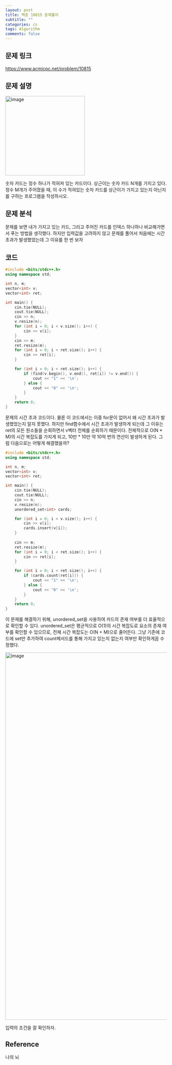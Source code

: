 ```yaml
---
layout: post
title: 백준 10815 문제풀이
subtitle: ""
categories: cs
tags: Algorithm
comments: false
---
```


## 문제 링크

<https://www.acmicpc.net/problem/10815>

## 문제 설명

<img width="248" alt="image" src="https://github.com/user-attachments/assets/25f26cdc-d0a9-48c5-a7ae-aa81cfba4859">

숫자 카드는 정수 하나가 적혀져 있는 카드이다. 
상근이는 숫자 카드 N개를 가지고 있다. 정수 M개가 주어졌을 때, 이 수가 적혀있는 숫자 카드를 상근이가 가지고 있는지 아닌지를 구하는 프로그램을 작성하시오.

## 문제 분석

문제를 보면 내가 가지고 있는 카드, 그리고 주어진 카드를 인덱스 하나하나 비교해가면서 푸는 방법을 생각했다.
하지만 입력값을 고려하지 않고 문제를 풀어서 처음에는 시간 초과가 발생했었는데 그 이유를 한 번 보자

## 코드

```cpp
#include <bits/stdc++.h>
using namespace std;

int n, m;
vector<int> v;
vector<int> ret;

int main() {
    cin.tie(NULL);
    cout.tie(NULL);
    cin >> n;
    v.resize(n);
    for (int i = 0; i < v.size(); i++) {
        cin >> v[i];
    }
    cin >> m;
    ret.resize(m);
    for (int i = 0; i < ret.size(); i++) {
        cin >> ret[i]; 
    }

    for (int i = 0; i < ret.size(); i++) {
        if (find(v.begin(), v.end(), ret[i]) != v.end()) {
            cout << "1" << '\n'; 
        } else {
            cout << "0" << '\n'; 
        }
    }
    return 0;
}
```

문제의 시간 초과 코드이다. 물론 이 코드에서는 이중 for문이 없어서 왜 시간 초과가 발생했었는지 알지 못했다. 
하지만 find함수에서 시간 초과가 발생하게 되는데 그 이유는 ret의 모든 원소들을 순회하면서 v벡터 전체를 순회하기 때문이다.
전체적으로 O(N * M)의 시간 복잡도를 가지게 되고, 10만 * 10만 약 10억 번의 연산이 발생하게 된다.
그럼 다음으로는 어떻게 해결했을까?

```cpp
#include <bits/stdc++.h>
using namespace std;

int n, m;
vector<int> v;
vector<int> ret;

int main() {
    cin.tie(NULL);
    cout.tie(NULL);
    cin >> n;
    v.resize(n);
    unordered_set<int> cards; 

    for (int i = 0; i < v.size(); i++) {
        cin >> v[i];
        cards.insert(v[i]); 
    }
    
    cin >> m;
    ret.resize(m);
    for (int i = 0; i < ret.size(); i++) {
        cin >> ret[i]; 
    }

    for (int i = 0; i < ret.size(); i++) {
        if (cards.count(ret[i])) {
            cout << "1" << '\n'; 
        } else {
            cout << "0" << '\n'; 
        }
    }
    return 0;
}

```

이 문제를 해결하기 위해, unordered_set을 사용하여 카드의 존재 여부를 더 효율적으로 확인할 수 있다. 
unordered_set은 평균적으로 O(1)의 시간 복잡도로 요소의 존재 여부를 확인할 수 있으므로, 전체 시간 복잡도는 O(N + M)으로 줄어든다.
그냥 기존에 코드에 set만 추가하여 count메서드를 통해 가지고 있는지 없는지 여부만 확인하게끔 수정했다.

<img width="1147" alt="image" src="https://github.com/user-attachments/assets/cf06475c-a11b-4684-9f8b-5bf078502372">

입력의 조건을 잘 확인하자.

## Reference

나의 뇌